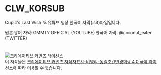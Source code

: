 # CLW_KORSUB

Cupid's Last Wish :cupid: 유튜브 영상 한국어 자막(.srt)파일입니다.

원본 영어 자막: GMMTV OFFICIAL (YOUTUBE)
한국어 자막: @coconut_eater (TWITTER)

#

<a rel="license" href="http://creativecommons.org/licenses/by-nc-sa/4.0/"><img alt="크리에이티브 커먼즈 라이선스" style="border-width:0" src="https://i.creativecommons.org/l/by-nc-sa/4.0/88x31.png" /></a><br />이 저작물은 <a rel="license" href="http://creativecommons.org/licenses/by-nc-sa/4.0/">크리에이티브 커먼즈 저작자표시-비영리-동일조건변경허락 4.0 국제 라이선스</a>에 따라 이용할 수 있습니다.
